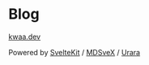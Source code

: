 # Blog

[kwaa.dev](https://kwaa.dev)

Powered by [SvelteKit](https://github.com/sveltejs/kit) / [MDSveX](https://github.com/pngwn/mdsvex) / [Urara](https://github.com/importantimport/urara)
